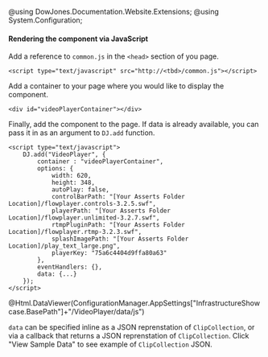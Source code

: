 ﻿@using DowJones.Documentation.Website.Extensions;
@using System.Configuration;
#### Rendering the component via JavaScript

Add a reference to `common.js` in the `<head>` section of you page.

	<script type="text/javascript" src="http://<tbd>/common.js"></script>

Add a container to your page where you would like to display the component.

	<div id="videoPlayerContainer"></div>

Finally, add the component to the page.
If data is already available, you can pass it in as an argument to `DJ.add` function.

	<script type="text/javascript">
		DJ.add("VideoPlayer", {
			container : "videoPlayerContainer",
			options: {
                width: 620,
                height: 348,
                autoPlay: false,
                controlBarPath: "[Your Asserts Folder Location]/flowplayer.controls-3.2.5.swf",
                playerPath: "[Your Asserts Folder Location]/flowplayer.unlimited-3.2.7.swf",
                rtmpPluginPath: "[Your Asserts Folder Location]/flowplayer.rtmp-3.2.3.swf",
                splashImagePath: "[Your Asserts Folder Location]/play_text_large.png",
                playerKey: "75a6c4404d9ffa80a63"
            },			
            eventHandlers: {},
            data: {...}
		}); 
	</script>	  

@Html.DataViewer(ConfigurationManager.AppSettings["InfrastructureShowcase.BasePath"]+"/VideoPlayer/data/js")

`data` can be specified inline as a JSON reprenstation of `ClipCollection`, or via a callback that returns a JSON reprenstation of `ClipCollection`. 
Click "View Sample Data" to see example of `ClipCollection` JSON.